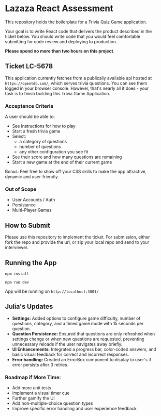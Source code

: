 # Lazaza React Assessment

This repository holds the boilerplate for a Trivia Quiz Game application.

Your goal is to write React code that delivers the product described in the ticket below. You should write code that you would feel comfortable submitting for code review and deploying to production.

**Please spend no more than two hours on this project.**

## Ticket LC-5678

This application currently fetches from a publically available api hosted at `https://opentdb.com/`, which serves trivia questions. You can see them logged in your browser console. However, that's nearly all it does - your task is to finish building this Trivia Game Application.

### Acceptance Criteria

A user should be able to:

- See instructions for how to play
- Start a fresh trivia game
- Select:
  - a category of questions
  - number of questions
  - any other configuration you see fit
- See their score and how many questions are remaining
- Start a new game at the end of their current game

Bonus: Feel free to show off your CSS skills to make the app attractive, dynamic and user-friendly.

### Out of Scope

- User Accounts / Auth
- Persistance
- Multi-Player Games

## How to Submit

Please use this repository to implement the ticket.
For submission, either fork the repo and provide the url, or zip your local repo and send to your interviewer.

## Running the App

`npm install`

`npm run dev`

App will be running on `http://localhost:3001/`

## Julia's Updates

- **Settings:** Added options to configure game difficulty, number of questions, category, and a timed game mode with 15 seconds per question.
- **Question Persistence:** Ensured that questions are only refreshed when settings change or when new questions are requested, preventing unnecessary reloads if the user navigates away briefly.
- **UI Enhancements:** Integrated a progress bar, color-coded answers, and basic visual feedback for correct and incorrect responses.
- **Error handling:** Created an ErrorBox component to display to user's if error persists after 3 retries.

### Roadmap if More Time:
- Add more unit tests
- Implement a visual timer cue
- Further gamify the UI
- Add non-multiple-choice question types
- Improve specific error handling and user experience feedback



